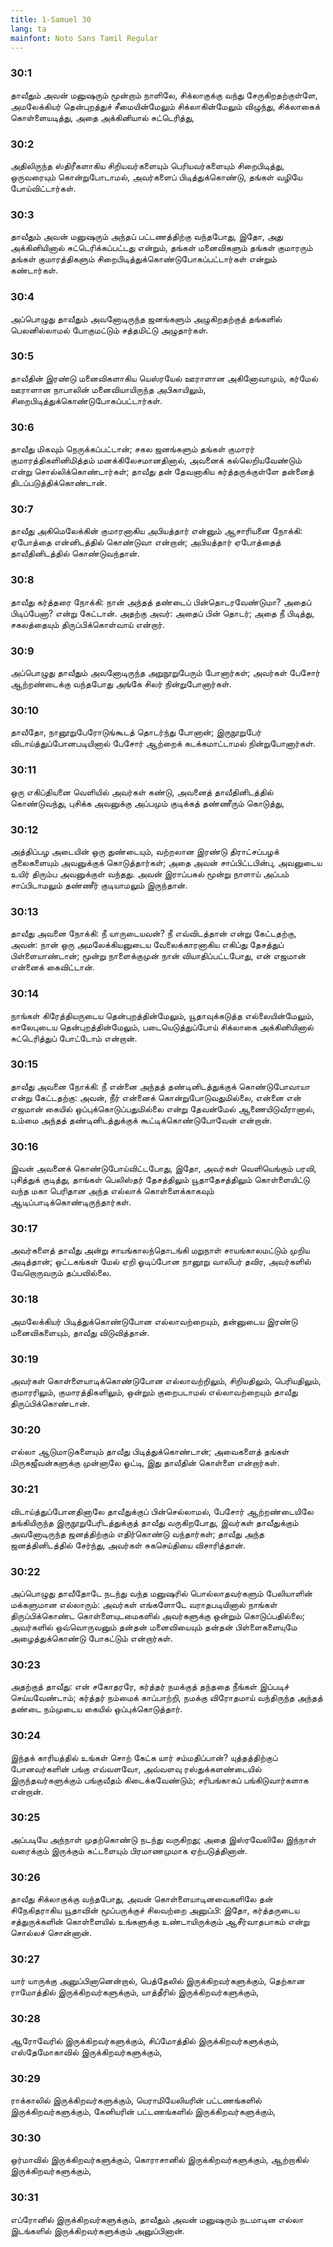 ```yaml
---
title: 1-Samuel 30
lang: ta
mainfont: Noto Sans Tamil Regular
---
```


###  30:1

தாவீதும் அவன் மனுஷரும் மூன்றாம் நாளிலே, சிக்லாகுக்கு வந்து சேருகிறதற்குள்ளே, அமலேக்கியர் தென்புறத்துச் சீமையின்மேலும் சிக்லாகின்மேலும் விழுந்து, சிக்லாகைக் கொள்ளையடித்து, அதை அக்கினியால் சுட்டெரித்து,

###  30:2

அதிலிருந்த ஸ்திரீகளாகிய சிறியவர்களையும் பெரியவர்களையும் சிறைபிடித்து, ஒருவரையும் கொன்றுபோடாமல், அவர்களைப் பிடித்துக்கொண்டு, தங்கள் வழியே போய்விட்டார்கள்.

###  30:3

தாவீதும் அவன் மனுஷரும் அந்தப் பட்டணத்திற்கு வந்தபோது, இதோ, அது அக்கினியினால் சுட்டெரிக்கப்பட்டது என்றும், தங்கள் மனைவிகளும் தங்கள் குமாரரும் தங்கள் குமாரத்திகளும் சிறைபிடித்துக்கொண்டுபோகப்பட்டார்கள் என்றும் கண்டார்கள்.

###  30:4

அப்பொழுது தாவீதும் அவனோடிருந்த ஜனங்களும் அழுகிறதற்குத் தங்களில் பெலனில்லாமல் போகுமட்டும் சத்தமிட்டு அழுதார்கள்.

###  30:5

தாவீதின் இரண்டு மனைவிகளாகிய யெஸ்ரயேல் ஊராளான அகினோவாமும், கர்மேல் ஊராளான நாபாலின் மனைவியாயிருந்த அபிகாயிலும், சிறைபிடித்துக்கொண்டுபோகப்பட்டார்கள்.

###  30:6

தாவீது மிகவும் நெருக்கப்பட்டான்; சகல ஜனங்களும் தங்கள் குமாரர் குமாரத்திகளினிமித்தம் மனக்கிலேசமானதினால், அவனைக் கல்லெறியவேண்டும் என்று சொல்லிக்கொண்டார்கள்; தாவீது தன் தேவனாகிய கர்த்தருக்குள்ளே தன்னைத் திடப்படுத்திக்கொண்டான்.

###  30:7

தாவீது அகிமெலேக்கின் குமாரனாகிய அபியத்தார் என்னும் ஆசாரியனை நோக்கி: ஏபோத்தை என்னிடத்தில் கொண்டுவா என்றான்; அபியத்தார் ஏபோத்தைத் தாவீதினிடத்தில் கொண்டுவந்தான்.

###  30:8

தாவீது கர்த்தரை நோக்கி: நான் அந்தத் தண்டைப் பின்தொடரவேண்டுமா? அதைப் பிடிப்பேனா? என்று கேட்டான். அதற்கு அவர்: அதைப் பின் தொடர்; அதை நீ பிடித்து, சகலத்தையும் திருப்பிக்கொள்வாய் என்றார்.

###  30:9

அப்பொழுது தாவீதும் அவனோடிருந்த அறுநூறுபேரும் போனார்கள்; அவர்கள் பேசோர் ஆற்றண்டைக்கு வந்தபோது அங்கே சிலர் நின்றுபோனார்கள்.

###  30:10

தாவீதோ, நானூறுபேரோடுங்கூடத் தொடர்ந்து போனான்; இருநூறுபேர் விடாய்த்துப்போனபடியினால் பேசோர் ஆற்றைக் கடக்கமாட்டாமல் நின்றுபோனார்கள்.

###  30:11

ஒரு எகிப்தியனை வெளியில் அவர்கள் கண்டு, அவனைத் தாவீதினிடத்தில் கொண்டுவந்து, புசிக்க அவனுக்கு அப்பமும் குடிக்கத் தண்ணீரும் கொடுத்து,

###  30:12

அத்திப்பழ அடையின் ஒரு துண்டையும், வற்றலான இரண்டு திராட்சப்பழக் குலைகளையும் அவனுக்குக் கொடுத்தார்கள்; அதை அவன் சாப்பிட்டபின்பு, அவனுடைய உயிர் திரும்ப அவனுக்குள் வந்தது. அவன் இராப்பகல் மூன்று நாளாய் அப்பம் சாப்பிடாமலும் தண்ணீர் குடியாமலும் இருந்தான்.

###  30:13

தாவீது அவனை நோக்கி: நீ யாருடையவன்? நீ எவ்விடத்தான் என்று கேட்டதற்கு, அவன்: நான் ஒரு அமலேக்கியனுடைய வேலைக்காரனாகிய எகிப்து தேசத்துப் பிள்ளையாண்டான்; மூன்று நாளைக்குமுன் நான் வியாதிப்பட்டபோது, என் எஜமான் என்னைக் கைவிட்டான்.

###  30:14

நாங்கள் கிரேத்தியருடைய தென்புறத்தின்மேலும், யூதாவுக்கடுத்த எல்லையின்மேலும், காலேபுடைய தென்புறத்தின்மேலும், படையெடுத்துப்போய் சிக்லாகை அக்கினியினால் சுட்டெரித்துப் போட்டோம் என்றான்.

###  30:15

தாவீது அவனை நோக்கி: நீ என்னை அந்தத் தண்டினிடத்துக்குக் கொண்டுபோவாயா என்று கேட்டதற்கு: அவன், நீர் என்னைக் கொன்றுபோடுவதுமில்லை, என்னை என் எஜமான் கையில் ஒப்புக்கொடுப்பதுமில்லை என்று தேவன்மேல் ஆணையிடுவீரானால், உம்மை அந்தத் தண்டினிடத்துக்குக் கூட்டிக்கொண்டுபோவேன் என்றான்.

###  30:16

இவன் அவனைக் கொண்டுபோய்விட்டபோது, இதோ, அவர்கள் வெளியெங்கும் பரவி, புசித்துக் குடித்து, தாங்கள் பெலிஸ்தர் தேசத்திலும் யூதாதேசத்திலும் கொள்ளையிட்டு வந்த மகா பெரிதான அந்த எல்லாக் கொள்ளைக்காகவும் ஆடிப்பாடிக்கொண்டிருந்தார்கள்.

###  30:17

அவர்களைத் தாவீது அன்று சாயங்காலந்தொடங்கி மறுநாள் சாயங்காலமட்டும் முறிய அடித்தான்; ஒட்டகங்கள் மேல் ஏறி ஓடிப்போன நானூறு வாலிபர் தவிர, அவர்களில் வேறொருவரும் தப்பவில்லை.

###  30:18

அமலேக்கியர் பிடித்துக்கொண்டுபோன எல்லாவற்றையும், தன்னுடைய இரண்டு மனைவிகளையும், தாவீது விடுவித்தான்.

###  30:19

அவர்கள் கொள்ளையாடிக்கொண்டுபோன எல்லாவற்றிலும், சிறியதிலும், பெரியதிலும், குமாரரிலும், குமாரத்திகளிலும், ஒன்றும் குறைபடாமல் எல்லாவற்றையும் தாவீது திருப்பிக்கொண்டான்.

###  30:20

எல்லா ஆடுமாடுகளையும் தாவீது பிடித்துக்கொண்டான்; அவைகளைத் தங்கள் மிருகஜீவன்களுக்கு முன்னாலே ஓட்டி, இது தாவீதின் கொள்ளை என்றார்கள்.

###  30:21

விடாய்த்துப்போனதினாலே தாவீதுக்குப் பின்செல்லாமல், பேசோர் ஆற்றண்டையிலே தங்கியிருந்த இருநூறுபேரிடத்துக்குத் தாவீது வருகிறபோது, இவர்கள் தாவீதுக்கும் அவனோடிருந்த ஜனத்திற்கும் எதிர்கொண்டு வந்தார்கள்; தாவீது அந்த ஜனத்தினிடத்தில் சேர்ந்து, அவர்கள் சுகசெய்தியை விசாரித்தான்.

###  30:22

அப்பொழுது தாவீதோடே நடந்து வந்த மனுஷரில் பொல்லாதவர்களும் பேலியாளின் மக்களுமான எல்லாரும்: அவர்கள் எங்களோடே வராதபடியினால் நாங்கள் திருப்பிக்கொண்ட கொள்ளையுடமைகளில் அவர்களுக்கு ஒன்றும் கொடுப்பதில்லை; அவர்களில் ஒவ்வொருவனும் தன்தன் மனைவியையும் தன்தன் பிள்ளைகளையுமே அழைத்துக்கொண்டு போகட்டும் என்றார்கள்.

###  30:23

அதற்குத் தாவீது: என் சகோதரரே, கர்த்தர் நமக்குத் தந்ததை நீங்கள் இப்படிச் செய்யவேண்டாம்; கர்த்தர் நம்மைக் காப்பாற்றி, நமக்கு விரோதமாய் வந்திருந்த அந்தத் தண்டை நம்முடைய கையில் ஒப்புக்கொடுத்தார்.

###  30:24

இந்தக் காரியத்தில் உங்கள் சொற் கேட்க யார் சம்மதிப்பான்? யுத்தத்திற்குப் போனவர்களின் பங்கு எவ்வளவோ, அவ்வளவு ரஸ்துக்களண்டையில் இருந்தவர்களுக்கும் பங்குவீதம் கிடைக்கவேண்டும்; சரிபங்காகப் பங்கிடுவார்களாக என்றான்.

###  30:25

அப்படியே அந்நாள் முதற்கொண்டு நடந்து வருகிறது; அதை இஸ்ரவேலிலே இந்நாள் வரைக்கும் இருக்கும் கட்டளையும் பிரமாணமுமாக ஏற்படுத்தினான்.

###  30:26

தாவீது சிக்லாகுக்கு வந்தபோது, அவன் கொள்ளையாடினவைகளிலே தன் சிநேகிதராகிய யூதாவின் மூப்பருக்குச் சிலவற்றை அனுப்பி: இதோ, கர்த்தருடைய சத்துருக்களின் கொள்ளையில் உங்களுக்கு உண்டாயிருக்கும் ஆசீர்வாதபாகம் என்று சொல்லச் சொன்னான்.

###  30:27

யார் யாருக்கு அனுப்பினானென்றால், பெத்தேலில் இருக்கிறவர்களுக்கும், தெற்கான ராமோத்தில் இருக்கிறவர்களுக்கும், யாத்தீரில் இருக்கிறவர்களுக்கும்,

###  30:28

ஆரோவேரில் இருக்கிறவர்களுக்கும், சிப்மோத்தில் இருக்கிறவர்களுக்கும், எஸ்தேமோகாவில் இருக்கிறவர்களுக்கும்,

###  30:29

ராக்காலில் இருக்கிறவர்களுக்கும், யெராமியேலியரின் பட்டணங்களில் இருக்கிறவர்களுக்கும், கேனியரின் பட்டணங்களில் இருக்கிறவர்களுக்கும்,

###  30:30

ஒர்மாவில் இருக்கிறவர்களுக்கும், கொராசானில் இருக்கிறவர்களுக்கும், ஆற்றாகில் இருக்கிறவர்களுக்கும்,

###  30:31

எப்ரோனில் இருக்கிறவர்களுக்கும், தாவீதும் அவன் மனுஷரும் நடமாடின எல்லா இடங்களில் இருக்கிறவர்களுக்கும் அனுப்பினான்.

